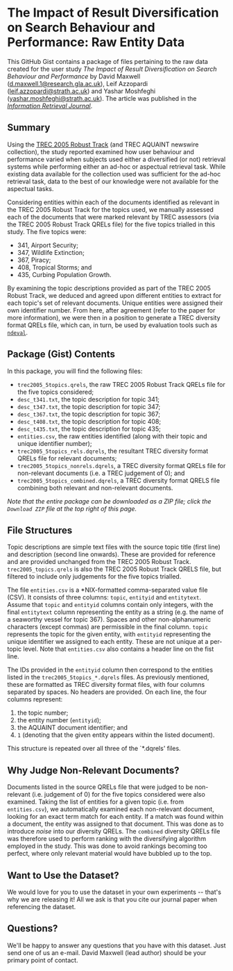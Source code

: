 # The Impact of Result Diversification on Search Behaviour and Performance: Raw Entity Data
This GitHub Gist contains a package of files pertaining to the raw data created for the user study *The Impact of Result Diversification on Search Behaviour and Performance* by David Maxwell (d.maxwell.1@research.gla.ac.uk), Leif Azzopardi (leif.azzopardi@strath.ac.uk) and Yashar Moshfeghi (yashar.moshfeghi@strath.ac.uk). The article was published in the [*Information Retrieval Journal*](https://link.springer.com/journal/10791).

## Summary
Using the [TREC 2005 Robust Track](https://trec.nist.gov/data/t14_robust.html) (and TREC AQUAINT newswire collection), the study reported examined how user behaviour and performance varied when subjects used either a diversified (or not) retrieval systems while performing either an ad-hoc or aspectual retrieval task. While existing data available for the collection used was sufficient for the ad-hoc retrieval task, data to the best of our knowledge were not available for the aspectual tasks.

Considering entities within each of the documents identified as relevant in the TREC 2005 Robust Track for the topics used, we manually assessed each of the documents that were marked relevant by TREC assessors (via the TREC 2005 Robust Track QRELs file) for the five topics trialled in this study. The five topics were:

  * 341, Airport Security;
  * 347, Wildlife Extinction;
  * 367, Piracy;
  * 408, Tropical Storms; and
  * 435, Curbing Population Growth.

By examining the topic descriptions provided as part of the TREC 2005 Robust Track, we deduced and agreed upon different entities to extract for each topic's set of relevant documents. Unique entities were assigned their own identifier number. From here, after agreement (refer to the paper for more information), we were then in a position to generate a TREC diversity format QRELs file, which can, in turn, be used by evaluation tools such as [`ndeval`](https://trec.nist.gov/data/web/10/ndeval.c).


## Package (Gist) Contents
In this package, you will find the following files:
  * `trec2005_5topics.qrels`, the raw TREC 2005 Robust Track QRELs file for the five topics considered;
  * `desc_t341.txt`, the topic description for topic 341;
  * `desc_t347.txt`, the topic description for topic 347;
  * `desc_t367.txt`, the topic description for topic 367;
  * `desc_t408.txt`, the topic description for topic 408;
  * `desc_t435.txt`, the topic description for topic 435;
  * `entities.csv`, the raw entities identified (along with their topic and unique identifier number);
  * `trec2005_5topics_rels.dqrels`, the resultant TREC diversity format QRELs file for relevant documents;
  * `trec2005_5topics_nonrels.dqrels`, a TREC diversity format QRELs file for non-relevant documents (i.e. a TREC judgement of 0); and
  * `trec2005_5topics_combined.dqrels`, a TREC diversity format QRELS file combining both relevant and non-relevant documents.

*Note that the entire package can be downloaded as a ZIP file; click the `Download ZIP` file at the top right of this page.*

## File Structures
Topic descriptions are simple text files with the source topic title (first line) and description (second line onwards). These are provided for reference and are provided unchanged from the TREC 2005 Robust Track. `trec2005_topics.qrels` is also the TREC 2005 Robust Track QRELS file, but filtered to include only judgements for the five topics trialled.

The file `entities.csv` is a *NIX-formatted comma-separated value file (CSV). It consists of three columns: `topic`, `entityid` and `entitytext`. Assume that `topic` and `entityid` columns contain only integers, with the final `entitytext` column representing the entity as a string (e.g. the name of a seaworthy vessel for topic 367). Spaces and other non-alphanumeric characters (except commas) are permissible in the final column. `topic` represents the topic for the given entity, with `entityid` representing the unique identifier we assigned to each entity. These are not unique at a per-topic level. Note that `entities.csv` also contains a header line on the fist line.

The IDs provided in the `entityid` column then correspond to the entities listed in the `trec2005_5topics_*.dqrels` files. As previously mentioned, these are formatted as TREC diversity format files, with four columns separated by spaces. No headers are provided. On each line, the four columns represent:
  1. the topic number;
  2. the entity number (`entityid`);
  3. the AQUAINT document identifier; and
  4. `1` (denoting that the given entity appears within the listed document).
  
This structure is repeated over all three of the `*.dqrels' files.

## Why Judge Non-Relevant Documents?
Documents listed in the source QRELs file that were judged to be non-relevant (i.e. judgement of 0) for the five topics considered were also examined. Taking the list of entities for a given topic (i.e. from `entities.csv`), we automatically examined each non-relevant document, looking for an exact term match for each entity. If a match was found within a document, the entity was assigned to that document. This was done as to introduce *noise* into our diversity QRELs. The `combined` diversity QRELs file was therefore used to perform ranking with the diversifying algorithm employed in the study. This was done to avoid rankings becoming too perfect, where only relevant material would have bubbled up to the top.

## Want to Use the Dataset?
We would love for you to use the dataset in your own experiments -- that's why we are releasing it! All we ask is that you cite our journal paper when referencing the dataset.

## Questions?
We'll be happy to answer any questions that you have with this dataset. Just send one of us an e-mail. David Maxwell (lead author) should be your primary point of contact.
